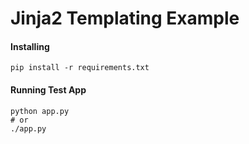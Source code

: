 # Jinja2 Templating Example

#### Installing

```shell
pip install -r requirements.txt
```

#### Running Test App

```shell
python app.py
# or
./app.py
```

